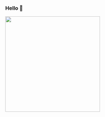 ### Hello 👋

<a href="https://github.com/anuraghazra/convoychat">
  <img height=300 align="center" src="https://github-readme-stats.vercel.app/api/top-langs?username=maikonmuniz&layout=compact&langs_count=8&card_width=400" />
</a>

